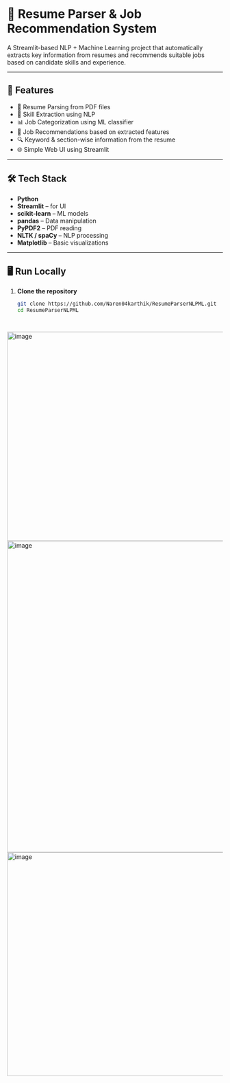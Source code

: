 # 🧠 Resume Parser & Job Recommendation System

A Streamlit-based NLP + Machine Learning project that automatically extracts key information from resumes and recommends suitable jobs based on candidate skills and experience.

---

## 📌 Features

- 📄 Resume Parsing from PDF files  
- 🧠 Skill Extraction using NLP  
- 📊 Job Categorization using ML classifier  
- 🎯 Job Recommendations based on extracted features  
- 🔍 Keyword & section-wise information from the resume  
- 🌐 Simple Web UI using Streamlit  

---

## 🛠️ Tech Stack

- **Python**
- **Streamlit** – for UI
- **scikit-learn** – ML models
- **pandas** – Data manipulation
- **PyPDF2** – PDF reading
- **NLTK / spaCy** – NLP processing
- **Matplotlib** – Basic visualizations

---

## 🖥️ Run Locally

1. **Clone the repository**
   ```bash
   git clone https://github.com/Naren04karthik/ResumeParserNLPML.git
   cd ResumeParserNLPML




<img width="713" height="487" alt="image" src="https://github.com/user-attachments/assets/17323231-059d-4ce8-a5fe-d59b66ffa47c" />
<img width="682" height="725" alt="image" src="https://github.com/user-attachments/assets/b97a42b7-939f-4b43-98bf-8445b85b9fa0" />
<img width="731" height="521" alt="image" src="https://github.com/user-attachments/assets/5e30167c-58ec-4b92-873e-a97226d65233" />

